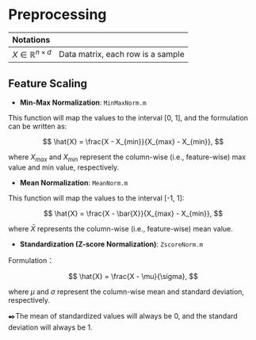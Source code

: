 # Preprocessing

|Notations||
|:--|:--|
|$X \in \mathbb{R}^{n \times d}$|Data matrix, each row is a sample|


## Feature Scaling
- **Min-Max Normalization**: `MinMaxNorm.m`

This function will map the values to the interval \[0, 1\], and the formulation can be written as:

$$
\hat{X} = \frac{X - X_{min}}{X_{max} - X_{min}},
$$

where $X_{max}$ and $X_{min}$ represent the column-wise (i.e., feature-wise) max value and min value, respectively.

- **Mean Normalization**: `MeanNorm.m`

This function will map the values to the interval \[-1, 1\]:

$$
\hat{X} = \frac{X - \bar{X}}{X_{max} - X_{min}},
$$

where $\bar{X}$ represents the column-wise (i.e., feature-wise) mean value.

- **Standardization (Z-score Normalization)**: `ZscoreNorm.m`

Formulation：

$$
\hat{X} = \frac{X - \mu}{\sigma},
$$

where $\mu$ and $\sigma$ represent the column-wise mean and standard deviation, respectively.

✒️The mean of standardized values will always be 0, and the standard deviation will always be 1.
